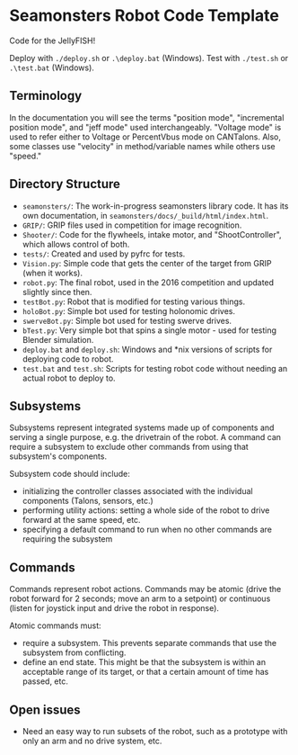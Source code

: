 # Seamonsters Robot Code Template

Code for the JellyFISH!

Deploy with `./deploy.sh` or `.\deploy.bat` (Windows). Test with `./test.sh` or
`.\test.bat` (Windows).

## Terminology
In the documentation you will see the terms "position mode", "incremental 
position mode", and "jeff mode" used interchangeably. "Voltage mode" is used to
refer either to Voltage or PercentVbus mode on CANTalons. Also, some classes use
"velocity" in method/variable names while others use "speed."


## Directory Structure

- `seamonsters/`: The work-in-progress seamonsters library code. It has its own
    documentation, in `seamonsters/docs/_build/html/index.html`.
- `GRIP/`: GRIP files used in competition for image recognition.
- `Shooter/`: Code for the flywheels, intake motor, and "ShootController", which
    allows control of both.
- `tests/`: Created and used by pyfrc for tests.
- `Vision.py`: Simple code that gets the center of the target from GRIP (when it
    works).
- `robot.py`: The final robot, used in the 2016 competition and updated slightly
    since then.
- `testBot.py`: Robot that is modified for testing various things.
- `holoBot.py`: Simple bot used for testing holonomic drives.
- `swerveBot.py`: Simple bot used for testing swerve drives.
- `bTest.py`: Very simple bot that spins a single motor - used for testing
    Blender simulation.
- `deploy.bat` and `deploy.sh`: Windows and *nix versions of scripts for
    deploying code to robot.
- `test.bat` and `test.sh`: Scripts for testing robot code without needing an
    actual robot to deploy to.

## Subsystems

Subsystems represent integrated systems made up of components and serving a single purpose, e.g. the drivetrain of the robot. A command can require a subsystem to exclude other commands from using that subsystem's components. 

Subsystem code should include:
- initializing the controller classes associated with the individual components (Talons, sensors, etc.)
- performing utility actions: setting a whole side of the robot to drive forward at the same speed, etc.
- specifying a default command to run when no other commands are requiring the subsystem

## Commands

Commands represent robot actions. Commands may be atomic (drive the robot forward for 2 seconds; move an arm to a setpoint) or continuous (listen for joystick input and drive the robot in response).

Atomic commands must: 
- require a subsystem. This prevents separate commands that use the subsystem from conflicting.
- define an end state. This might be that the subsystem is within an acceptable range of its target, or that a certain amount of time has passed, etc.

## Open issues

- Need an easy way to run subsets of the robot, such as a prototype with only an arm and no drive system, etc.
